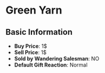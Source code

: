 # Green Yarn

## Basic Information

- **Buy Price**: 1$
- **Sell Price**: 1$
- **Sold by Wandering Salesman**: NO
- **Default Gift Reaction**: Normal